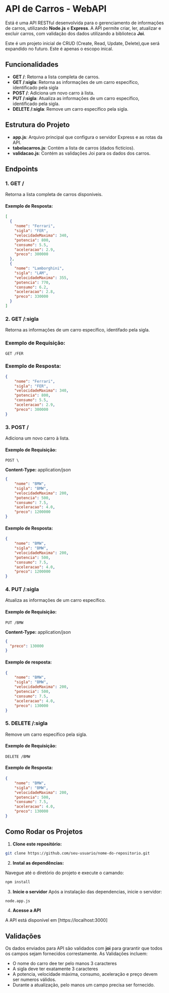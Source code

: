 # API de Carros - WebAPI

Está é uma API RESTful desenvolvida para o gerenciamento de informações de carros, utilizando **Node.js** e **Express**. A API permite criar, ler, atualizar e excluir carros, com validação dos dados utilizando a biblioteca **Joi**.

Este é um projeto inicial de CRUD (Create, Read, Update, Delete),que será expandido no futuro. Este é apenas o escopo inical.

## Funcionalidades

- **GET /**: Retorna a lista completa de carros.
- **GET /:sigla**: Retorna as informações de um carro específico, identificado pela sigla
- **POST /**: Adiciona um novo carro à lista.
- **PUT /:sigla**: Atualiza as informações de um carro específico, identificado pela sigla.
- **DELETE /:sigla**: Remove um carro específico pela sigla.

## Estrutura do Projeto

- **app.js**: Arquivo principal que configura o servidor Express e as rotas da API.
- **tabelacarros.js**: Contém a lista de carros (dados fictícios).
- **validacao.js**: Contém as validações Joi para os dados dos carros.

## Endpoints

### 1. **GET /**

Retorna a lista completa de carros disponíveis.

#### Exemplo de Resposta:

```json
[
  {
    "nome": "Ferrari",
    "sigla": "FER",
    "velocidadeMaxima": 340,
    "potencia": 800,
    "consumo": 5.5,
    "aceleracao": 2.9,
    "preco": 300000
  },
  {
    "nome": "Lamborghini",
    "sigla": "LAM",
    "velocidadeMaxima": 355,
    "potencia": 770,
    "consumo": 6.2,
    "aceleracao": 2.8,
    "preco": 330000
  }
]
```
### 2. **GET /:sigla**

Retorna as informações de um carro específico, identifado pela sigla.

### Exemplo de Requisição:

`GET /FER`

### Exemplo de Resposta:

```json
{
    "nome": "Ferrari",
    "sigla": "FER",
    "velocidadeMaxima": 340,
    "potencia": 800,
    "consumo": 5.5,
    "aceleracao": 2.9,
    "preco": 300000
}
```
### 3. **POST /**

Adiciona um novo carro à lista.

#### Exemplo de Requisição:

`POST \`

**Content-Type:** application/json

```json
{
    "nome": "BMW",
    "sigla": "BMW",
    "velocidadeMaxima": 200,
    "potencia": 500,
    "consumo": 7.5,
    "aceleracao": 4.0,
    "preco": 1200000  
}
```

#### Exemplo de Resposta:

```json
{
    "nome": "BMW",
    "sigla": "BMW",
    "velocidadeMaxima": 200,
    "potencia": 500,
    "consumo": 7.5,
    "aceleracao": 4.0,
    "preco": 1200000  
}
```

### 4. **PUT /:sigla**

Atualiza as informações de um carro específico.

#### Exemplo de Requisição:

`PUT /BMW`

**Content-Type:** application/json

```json
{
  "preco": 130000
}
```

#### Exemplo de resposta:

```json
{
    "nome": "BMW",
    "sigla": "BMW",
    "velocidadeMaxima": 200,
    "potencia": 500,
    "consumo": 7.5,
    "aceleracao": 4.0,
    "preco": 130000
}
```

### 5. **DELETE /:sigla**

Remove um carro específico pela sigla.

#### Exemplo de Requisição:

`DELETE /BMW`

#### Exemplo de Resposta:

```json
{
    "nome": "BMW",
    "sigla": "BMW",
    "velocidadeMaxima": 200,
    "potencia": 500,
    "consumo": 7.5,
    "aceleracao": 4.0,
    "preco": 130000
}
```

## Como Rodar os Projetos

1. **Clone este repositório:**

```bash
git clone https://github.com/seu-usuario/nome-do-repositorio.git
```

2. **Instal as dependências:**

Navegue até o diretório do projeto e execute o camando:

```bash
npm install
```

3. **Inicie o servidor**
Após a instalação das dependencias, inicie o servidor:

```bash
node.app.js
```

4. **Acesse a API**

A API está disponível em [https://localhost:3000]

## Validações

Os dados enviados para API são validados com **joi** para grarantir que todos os campos sejam fornecidos correstamente. As Validações incluem:
- O nome do carro dee ter pelo manos 3 caracteres
- A sigla deve ter exatamente 3 caracteres
- A potencia, velocidade máxima, consumo, aceleração e preço devem ser numeros válidos.
- Durante a atualização, pelo manos um campo precisa ser fornecido.